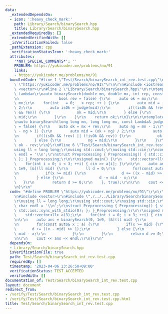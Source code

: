 ```yaml
---
data:
  _extendedDependsOn:
  - icon: ':heavy_check_mark:'
    path: Library/Search/binarySearch.hpp
    title: Library/Search/binarySearch.hpp
  _extendedRequiredBy: []
  _extendedVerifiedWith: []
  _isVerificationFailed: false
  _pathExtension: cpp
  _verificationStatusIcon: ':heavy_check_mark:'
  attributes:
    '*NOT_SPECIAL_COMMENTS*': ''
    PROBLEM: https://yukicoder.me/problems/no/91
    links:
    - https://yukicoder.me/problems/no/91
  bundledCode: "#line 1 \"Test/Search/binarySearch_int_rev.test.cpp\"\n#define PROBLEM\
    \ \"https://yukicoder.me/problems/no/91\"\r\n\r\n#include <iostream>\r\n#include\
    \ <vector>\r\n#line 2 \"Library/Search/binarySearch.hpp\"\n\r\ntemplate <class\
    \ Lambda>\r\nauto binarySearch(double mn, double mx, int rep, const Lambda& judge,\r\
    \n                  bool rev = false) {\r\n    auto ok = mx;\r\n    auto ng =\
    \ mn;\r\n    for(int _ = 0; _ < rep; ++_) {\r\n        auto mid = (ok + ng) /\
    \ 2;\r\n        auto isOk = judge(mid);\r\n        if((isOk && !rev) || (!isOk\
    \ && rev)) {\r\n            ok = mid;\r\n        } else {\r\n            ng =\
    \ mid;\r\n        }\r\n    }\r\n    return ok;\r\n}\r\n\r\ntemplate <class Lambda>\r\
    \nauto binarySearch(long long mn, long long mx, const Lambda& judge, bool rev\
    \ = false) {\r\n    auto ok = mx + rev;\r\n    auto ng = mn - 1;\r\n    while(ok\
    \ - ng > 1) {\r\n        auto mid = (ok + ng) / 2;\r\n        auto isOk = judge(mid);\r\
    \n        if((isOk && !rev) || (!isOk && rev)) {\r\n            ok = mid;\r\n\
    \        } else {\r\n            ng = mid;\r\n        }\r\n    }\r\n    return\
    \ ok - rev;\r\n}\r\n#line 6 \"Test/Search/binarySearch_int_rev.test.cpp\"\n\r\n\
    using ll = long long;\r\nusing std::cout;\r\nusing std::cin;\r\nconstexpr char\
    \ endl = '\\n';\r\nstruct Preprocessing { Preprocessing() { std::cin.tie(0); std::ios::sync_with_stdio(0);\
    \ }; }_Preprocessing;\r\n\r\nsigned main() {\r\n    std::vector<ll> a(3);\r\n\
    \    for(int i = 0; i < 3; ++i) { cin >> a[i]; }\r\n\r\n    auto ans = binarySearch(0,\
    \ 1e9, [&](ll mid) {\r\n        ll d = 0;\r\n        for(const auto& x : a) {\r\
    \n            if(x >= mid) {\r\n                d += ((x - mid) >> 1);\r\n   \
    \         } else {\r\n                d -= mid - x;\r\n            }\r\n     \
    \   }\r\n        return d >= 0;\r\n    }, true);\r\n\r\n    cout << ans << endl;\r\
    \n}\r\n"
  code: "#define PROBLEM \"https://yukicoder.me/problems/no/91\"\r\n\r\n#include <iostream>\r\
    \n#include <vector>\r\n#include \"./../../Library/Search/binarySearch.hpp\"\r\n\
    \r\nusing ll = long long;\r\nusing std::cout;\r\nusing std::cin;\r\nconstexpr\
    \ char endl = '\\n';\r\nstruct Preprocessing { Preprocessing() { std::cin.tie(0);\
    \ std::ios::sync_with_stdio(0); }; }_Preprocessing;\r\n\r\nsigned main() {\r\n\
    \    std::vector<ll> a(3);\r\n    for(int i = 0; i < 3; ++i) { cin >> a[i]; }\r\
    \n\r\n    auto ans = binarySearch(0, 1e9, [&](ll mid) {\r\n        ll d = 0;\r\
    \n        for(const auto& x : a) {\r\n            if(x >= mid) {\r\n         \
    \       d += ((x - mid) >> 1);\r\n            } else {\r\n                d -=\
    \ mid - x;\r\n            }\r\n        }\r\n        return d >= 0;\r\n    }, true);\r\
    \n\r\n    cout << ans << endl;\r\n}\r\n"
  dependsOn:
  - Library/Search/binarySearch.hpp
  isVerificationFile: true
  path: Test/Search/binarySearch_int_rev.test.cpp
  requiredBy: []
  timestamp: '2023-04-06 23:26:50+09:00'
  verificationStatus: TEST_ACCEPTED
  verifiedWith: []
documentation_of: Test/Search/binarySearch_int_rev.test.cpp
layout: document
redirect_from:
- /verify/Test/Search/binarySearch_int_rev.test.cpp
- /verify/Test/Search/binarySearch_int_rev.test.cpp.html
title: Test/Search/binarySearch_int_rev.test.cpp
---
```

